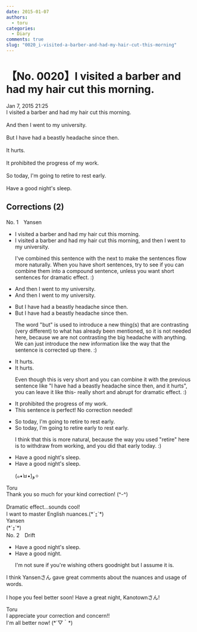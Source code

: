 ```yaml
---
date: 2015-01-07
authors:
  - toru
categories:
  - Diary
comments: true
slug: "0020_i-visited-a-barber-and-had-my-hair-cut-this-morning"
---
```


# 【No. 0020】I visited a barber and had my hair cut this morning.
<div class="date">Jan 7, 2015 21:25</div>
<div id="post"><div id="body_show_ori">
I visited a barber and had my hair cut this morning.<br/><br/>And then I went to my university.<br/><br/>But I have had a beastly headache since then.<br/><br/>It hurts.<br/><br/>It prohibited the progress of my work.<br/><br/>So today, I'm going to retire to rest early.<br/><br/>Have a good night's sleep.
</div></div>

<!-- more -->


## Corrections (2)
<div id="block"><div class="first_name"> No. 1　<span class="just_name">Yansen</span></div><div id="block2">
<ul class="correction_field">
<li class="incorrect">I visited a barber and had my hair cut this morning.</li>
<li class="corrected correct">
I visited a barber and had my hair cut this morning<span class="f_blue">, and then I went to my university.</span>
<p class="correction_comment">I've combined this sentence with the next to make the sentences flow more naturally. When you have short sentences, try to see if you can combine them into a compound sentence, unless you want short sentences for dramatic effect. :)</p>
</li>
</ul>
<ul class="correction_field">
<li class="incorrect">And then I went to my university.</li>
<li class="corrected correct">
<span class="sline">And then I went to my university.</span>
</li>
</ul>
<ul class="correction_field">
<li class="incorrect">But I have had a beastly headache since then.</li>
<li class="corrected correct">
<span class="sline">But</span> I have had a beastly headache since then.
<p class="correction_comment">The word "but" is used to introduce a new thing(s) that are contrasting (very different) to what has already been mentioned, so it is not needed here, because we are not contrasting the big headache with anything. We can just introduce the new information like the way that the sentence is corrected up there. :)</p>
</li>
</ul>
<ul class="correction_field">
<li class="incorrect">It hurts.</li>
<li class="corrected correct">
It hurts.
<p class="correction_comment">Even though this is very short and you can combine it with the previous sentence like "I have had a beastly headache since then, and it hurts", you can leave it like this- really short and abrupt for dramatic effect. :)</p>
</li>
</ul>
<ul class="correction_field">
<li class="incorrect">It prohibited the progress of my work.</li>
<li class="corrected perfect">This sentence is perfect! No correction needed!</li>
</ul>
<ul class="correction_field">
<li class="incorrect">So today, I'm going to retire to rest early.</li>
<li class="corrected correct">
So today, I'm going to retire <span class="f_blue">early</span> to rest <span class="sline">early</span>.
<p class="correction_comment">I think that this is more natural, because the way you used "retire" here is to withdraw from working, and you did that early today. :)</p>
</li>
</ul>
<ul class="correction_field">
<li class="incorrect">Have a good night's sleep.</li>
<li class="corrected correct">
Have a good night's sleep.
<p class="correction_comment">(๑•̀ㅂ•́)و✧</p>
</li>
</ul>
</div><div class="name"><span class="just_name">Toru</span><br>
Thank you so much for your kind correction! (^-^)<br/><br/>Dramatic effect...sounds cool!<br/>I want to master English nuances.(*´ｪ`*)
</div>
<div class="name"><span class="just_name">Yansen</span><br>
(*´ｪ`*)
</div>
</div>
<div id="block"><div class="first_name"> No. 2　<span class="just_name">Drift</span></div><div id="block2">
<ul class="correction_field">
<li class="incorrect">Have a good night's sleep.</li>
<li class="corrected correct">
Have a good night.
<p class="correction_comment">I'm not sure if you're wishing others goodnight but I assume it is.</p>
</li>
</ul>
<p class="comment_small">
 I think Yansenさん gave great comments about the nuances and usage of words.
 <br/>
 <br/>
 I hope you feel better soon! Have a great night, Kanotownさん!
</p>

</div><div class="name"><span class="just_name">Toru</span><br>
I appreciate your correction and concern!!<br/>I'm all better now! (*´▽｀*)
</div>
</div>
